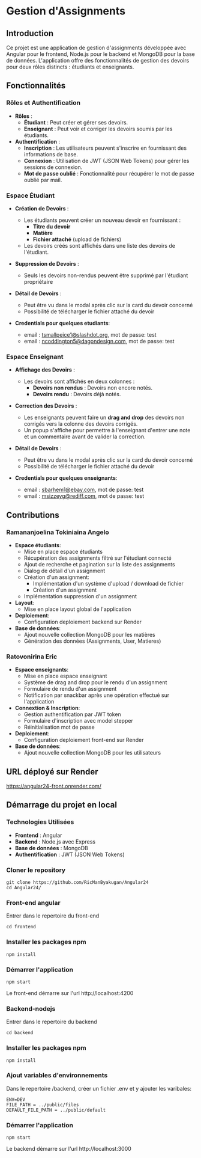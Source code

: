 # Gestion d'Assignments

## Introduction

Ce projet est une application de gestion d'assignments développée avec Angular pour le frontend, Node.js pour le backend et MongoDB pour la base de données. L'application offre des fonctionnalités de gestion des devoirs pour deux rôles distincts : étudiants et enseignants.

## Fonctionnalités

### Rôles et Authentification

- **Rôles** :
  - **Étudiant** : Peut créer et gérer ses devoirs.
  - **Enseignant** : Peut voir et corriger les devoirs soumis par les étudiants.
- **Authentification** :
  - **Inscription** : Les utilisateurs peuvent s'inscrire en fournissant des informations de base.
  - **Connexion** : Utilisation de JWT (JSON Web Tokens) pour gérer les sessions de connexion.
  - **Mot de passe oublié** : Fonctionnalité pour récupérer le mot de passe oublié par mail.

### Espace Étudiant

- **Création de Devoirs** :

  - Les étudiants peuvent créer un nouveau devoir en fournissant :
    - **Titre du devoir**
    - **Matière**
    - **Fichier attaché** (upload de fichiers)
  - Les devoirs créés sont affichés dans une liste des devoirs de l'étudiant.

- **Suppression de Devoirs** :

  - Seuls les devoirs non-rendus peuvent être supprimé par l'étudiant propriétaire

- **Détail de Devoirs** :

  - Peut être vu dans le modal après clic sur la card du devoir concerné
  - Possibilité de télécharger le fichier attaché du devoir

- **Credentials pour quelques etudiants**:

  - email : tsmallpeice1@slashdot.org, mot de passe: test
  - email : ncoddington5@dagondesign.com, mot de passe: test

### Espace Enseignant

- **Affichage des Devoirs** :

  - Les devoirs sont affichés en deux colonnes :
    - **Devoirs non rendus** : Devoirs non encore notés.
    - **Devoirs rendu** : Devoirs déjà notés.

- **Correction des Devoirs** :

  - Les enseignants peuvent faire un **drag and drop** des devoirs non corrigés vers la colonne des devoirs corrigés.
  - Un popup s'affiche pour permettre à l'enseignant d'entrer une note et un commentaire avant de valider la correction.

- **Détail de Devoirs** :

  - Peut être vu dans le modal après clic sur la card du devoir concerné
  - Possibilité de télécharger le fichier attaché du devoir

- **Credentials pour quelques enseignants**:
  - email : sbarhem1@ebay.com, mot de passe: test
  - email : msizzeyg@rediff.com, mot de passe: test

## Contributions

### Ramananjoelina Tokiniaina Angelo

- **Espace étudiants**:
  - Mise en place espace étudiants
  - Récupération des assignments filtré sur l'étudiant connecté
  - Ajout de recherche et pagination sur la liste des assignments
  - Dialog de détail d'un assignment
  - Création d'un assignment:
    - Implémentation d'un système d'upload / download de fichier
    - Création d'un assignment
  - Implémentation suppression d'un assignment
- **Layout**:
  - Mise en place layout global de l'application
- **Deploiement**:
  - Configuration deploiement backend sur Render
- **Base de données**:
  - Ajout nouvelle collection MongoDB pour les matières
  - Génération des données (Assignments, User, Matieres)

### Ratovonirina Eric

- **Espace enseignants**:
  - Mise en place espace enseignant
  - Système de drag and drop pour le rendu d'un assignment
  - Formulaire de rendu d'un assignment
  - Notification par snackbar après une opération effectué sur l'application
- **Connextion & Inscription**:
  - Gestion authentification par JWT token
  - Formulaire d'inscription avec model stepper
  - Réinitialisation mot de passe
- **Deploiement**:
  - Configuration deploiement front-end sur Render
- **Base de données**:
  - Ajout nouvelle collection MongoDB pour les utilisateurs

## URL déployé sur Render

https://angular24-front.onrender.com/

## Démarrage du projet en local

### Technologies Utilisées

- **Frontend** : Angular
- **Backend** : Node.js avec Express
- **Base de données** : MongoDB
- **Authentification** : JWT (JSON Web Tokens)

### Cloner le repository

```shell
git clone https://github.com/RicManByakugan/Angular24
cd Angular24/
```

### Front-end angular

Entrer dans le repertoire du front-end

```shell
cd frontend
```

### Installer les packages npm

```shell
npm install
```

### Démarrer l'application

```shell
npm start
```

Le front-end démarre sur l'url http://localhost:4200

### Backend-nodejs

Entrer dans le repertoire du backend

```shell
cd backend
```

### Installer les packages npm

```shell
npm install
```

### Ajout variables d'environnements

Dans le repertoire /backend, créer un fichier .env et y ajouter les varibales:

```shell
ENV=DEV
FILE_PATH = ../public/files
DEFAULT_FILE_PATH = ../public/default
```

### Démarrer l'application

```shell
npm start
```

Le backend démarre sur l'url http://localhost:3000
